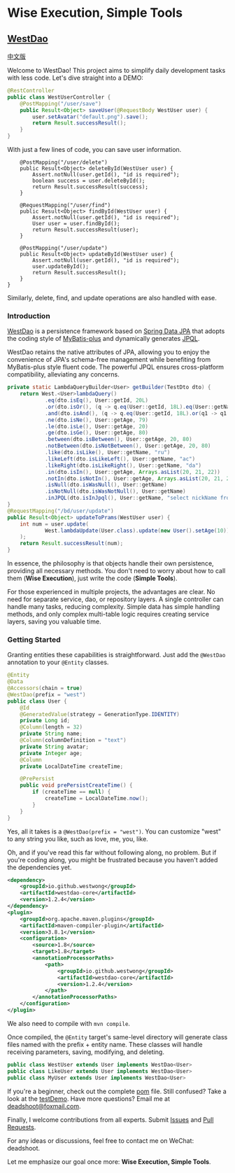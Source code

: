 # Wise Execution, Simple Tools

## [WestDao](https://github.com/westwong/westDao)

[中文版](https://github.com/westwong/westDao/blob/master/README.md)

Welcome to WestDao! This project aims to simplify daily development tasks with less code. Let's dive straight into a DEMO:

```java
@RestController
public class WestUserController {
    @PostMapping("/user/save")
    public Result<Object> saveUser(@RequestBody WestUser user) {
        user.setAvatar("default.png").save();
        return Result.successResult();
    }
}
```

With just a few lines of code, you can save user information.

```
    @PostMapping("/user/delete")
    public Result<Object> deleteById(WestUser user) {
        Assert.notNull(user.getId(), "id is required");
        boolean success = user.deleteById();
        return Result.successResult(success);
    }

    @RequestMapping("/user/find")
    public Result<Object> findById(WestUser user) {
        Assert.notNull(user.getId(), "id is required");
        User user = user.findById();
        return Result.successResult(user);
    }

    @PostMapping("/user/update")
    public Result<Object> updateById(WestUser user) {
        Assert.notNull(user.getId(), "id is required");
        user.updateById();
        return Result.successResult();
    }
}
```

Similarly, delete, find, and update operations are also handled with ease.

### Introduction

[WestDao](https://github.com/westwong/westDao/tree/master/WestDaoCore) is a persistence framework based on [Spring Data JPA](https://spring.io/projects/spring-data-jpa) that adopts the coding style of [MyBatis-plus](https://baomidou.com/) and dynamically generates [JPQL](https://docs.oracle.com/cd/E29542_01/apirefs.1111/e13946/ejb3_langref.html).

WestDao retains the native attributes of JPA, allowing you to enjoy the convenience of JPA's schema-free management while benefiting from MyBatis-plus style fluent code. The powerful JPQL ensures cross-platform compatibility, alleviating any concerns.

```java
private static LambdaQueryBuilder<User> getBuilder(TestDto dto) {
    return West.<User>lambdaQuery()
            .eq(dto.isEq(), User::getId, 20L)
            .or(dto.isOr(), (q -> q.eq(User::getId, 18L).eq(User::getName, dto.getName())))
            .and(dto.isAnd(), (q -> q.eq(User::getId, 18L).or(q1 -> q1.eq(User::getName, dto.getName()))))
            .ne(dto.isNe(), User::getAge, 79)
            .le(dto.isLe(), User::getAge, 20)
            .ge(dto.isGe(), User::getAge, 80)
            .between(dto.isBetween(), User::getAge, 20, 80)
            .notBetween(dto.isNotBetween(), User::getAge, 20, 80)
            .like(dto.isLike(), User::getName, "ru")
            .likeLeft(dto.isLikeLeft(), User::getName, "ac")
            .likeRight(dto.isLikeRight(), User::getName, "da")
            .in(dto.isIn(), User::getAge, Arrays.asList(20, 21, 22))
            .notIn(dto.isNotIn(), User::getAge, Arrays.asList(20, 21, 22))
            .isNull(dto.isWasNull(), User::getName)
            .isNotNull(dto.isWasNotNull(), User::getName)
            .inJPQL(dto.isInJpql(), User::getName, "select nickName from UserInfo where id = 1");
}
@RequestMapping("/bd/user/update")
public Result<Object> updateToPrams(WestUser user) {
    int num = user.update(
            West.lambdaUpdate(User.class).update(new User().setAge(10)).eq(User::getId, 20L)
    );
    return Result.successResult(num);
}
```

In essence, the philosophy is that objects handle their own persistence, providing all necessary methods. You don't need to worry about how to call them (**Wise Execution**), just write the code (**Simple Tools**).

For those experienced in multiple projects, the advantages are clear. No need for separate service, dao, or repository layers. A single controller can handle many tasks, reducing complexity. Simple data has simple handling methods, and only complex multi-table logic requires creating service layers, saving you valuable time.

### Getting Started

Granting entities these capabilities is straightforward. Just add the `@WestDao` annotation to your `@Entity` classes.

```java
@Entity
@Data
@Accessors(chain = true)
@WestDao(prefix = "west")
public class User {
    @Id
    @GeneratedValue(strategy = GenerationType.IDENTITY)
    private Long id;
    @Column(length = 32)
    private String name;
    @Column(columnDefinition = "text")
    private String avatar;
    private Integer age;
    @Column
    private LocalDateTime createTime;

    @PrePersist
    public void prePersistCreateTime() {
        if (createTime == null) {
            createTime = LocalDateTime.now();
        }
    }
}
```

Yes, all it takes is a `@WestDao(prefix = "west")`. You can customize "west" to any string you like, such as love, me, you, like.

Oh, and if you've read this far without following along, no problem. But if you're coding along, you might be frustrated because you haven't added the dependencies yet.

```xml
<dependency>
    <groupId>io.github.westwong</groupId>
    <artifactId>westdao-core</artifactId>
    <version>1.2.4</version>
</dependency>
<plugin>
    <groupId>org.apache.maven.plugins</groupId>
    <artifactId>maven-compiler-plugin</artifactId>
    <version>3.8.1</version>
    <configuration>
        <source>1.8</source>
        <target>1.8</target>
        <annotationProcessorPaths>
            <path>
                <groupId>io.github.westwong</groupId>
                <artifactId>westdao-core</artifactId>
                <version>1.2.4</version>
            </path>
        </annotationProcessorPaths>
    </configuration>
</plugin>
```

We also need to compile with `mvn compile`.

Once compiled, the `@Entity` target's same-level directory will generate class files named with the prefix + entity name. These classes will handle receiving parameters, saving, modifying, and deleting.

```java
public class WestUser extends User implements WestDao<User>
public class LikeUser extends User implements WestDao<User>
public class MyUser extends User implements WestDao<User>
```

If you're a beginner, check out the complete [pom](https://github.com/westwong/westDao/blob/master/WestDaoTest/pom.xml) file. Still confused? Take a look at the [testDemo](https://github.com/westwong/westDao/tree/master/WestDaoTest). Have more questions? Email me at deadshoot@foxmail.com.

Finally, I welcome contributions from all experts. Submit [Issues](https://github.com/westwong/westDao/issues) and [Pull Requests](https://github.com/westwong/westDao/pulls).

For any ideas or discussions, feel free to contact me on WeChat: deadshoot.

Let me emphasize our goal once more: **Wise Execution, Simple Tools**.